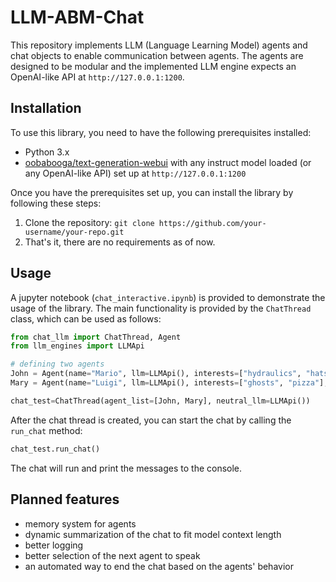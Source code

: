 # LLM-ABM-Chat

This repository implements LLM (Language Learning Model) agents and chat objects to enable communication between agents. The agents are designed to be modular and the implemented LLM engine expects an OpenAI-like API at `http://127.0.0.1:1200`.

## Installation

To use this library, you need to have the following prerequisites installed:

- Python 3.x
- [oobabooga/text-generation-webui](https://github.com/oobabooga/text-generation-webui) with any instruct model loaded (or any OpenAI-like API) set up at `http://127.0.0.1:1200`

Once you have the prerequisites set up, you can install the library by following these steps:

1. Clone the repository: `git clone https://github.com/your-username/your-repo.git`
2. That's it, there are no requirements as of now.

## Usage

A jupyter notebook (`chat_interactive.ipynb`) is provided to demonstrate the usage of the library. 
The main functionality is provided by the `ChatThread` class, which can be used as follows:

```python
from chat_llm import ChatThread, Agent
from llm_engines import LLMApi

# defining two agents
John = Agent(name="Mario", llm=LLMApi(), interests=["hydraulics", "hats"], behavior="inspirational")
Mary = Agent(name="Luigi", llm=LLMApi(), interests=["ghosts", "pizza"], behavior="funny")

chat_test=ChatThread(agent_list=[John, Mary], neutral_llm=LLMApi())
```
After the chat thread is created, you can start the chat by calling the `run_chat` method:
```python
chat_test.run_chat()
```
The chat will run and print the messages to the console. 

## Planned features
- memory system for agents
- dynamic summarization of the chat to fit model context length
- better logging
- better selection of the next agent to speak
- an automated way to end the chat based on the agents' behavior

